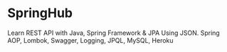 # SpringHub
Learn REST API with Java, Spring Framework &amp; JPA Using JSON. Spring AOP, Lombok, Swagger, Logging, JPQL, MySQL, Heroku
